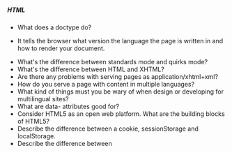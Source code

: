##### HTML
* What does a doctype do?
- It tells the browser what version the language the page is written in and how to render your document.
* What's the difference between standards mode and quirks mode?
* What's the difference between HTML and XHTML?
* Are there any problems with serving pages as application/xhtml+xml?
* How do you serve a page with content in multiple languages?
* What kind of things must you be wary of when design or developing for multilingual sites?
* What are data- attributes good for?
* Consider HTML5 as an open web platform. What are the building blocks of HTML5?
* Describe the difference between a cookie, sessionStorage and localStorage.
* Describe the difference between <script>, <script async> and <script defer>.
* Why is it generally a good idea to position CSS <link>s between <head></head> and JS <script>s just before </body>? Do you know any exceptions?
* What is progressive rendering?
* Have you used different HTML templating languages before?


##### CSS

* What is the difference between classes and ID's in CSS?
<br><br> Both are selectors for elements on the page, but usually you have more classes on a page, while ID's are used for singular elements. An ID is a more specific selector than a class. This is a good article on css-selector specificity : https://css-tricks.com/specifics-on-css-specificity/
* What's the difference between "resetting" and "normalizing" CSS? Which would you choose, and why?
<br><br>Normalizing means to make a consistent look and feel of document styles for various browsers, while resetting is to clear the default CSS style of DOM elements.
* Describe Floats and how they work.
<br><br> Floats are `left`, `right`, and `none`. A float will take the element out of its original flow and pushes it to the direction specified.
* Describe z-index and how stacking context is formed.
<br><br> The z-index indicates the position of the element as it stacks on top of other elements. It's best to think of the elements as pieces of paper on top of each other. An element with a higher z-index will be higher up on the stack and presumably more visible to the viewer.
* Describe BFC(Block Formatting Context) and how it works.
<br><br> block formatting context is a part of a visual CSS rendering of a Web page. It is the region in which the layout of block boxes occurs and in which floats interact with each other
* What are the various clearing techniques and which is appropriate for what context?
* Explain CSS sprites, and how you would implement them on a page or site.
<br><br> A sprite is a large image that is made up of smaller images. This is effective for holding multiple images the developer may want to use, and singling out specific parts to display that specific image. It takes up less bandwidth, and easier to render because multiple images are store in one single file. This is most commonly seen in moving animations (think of 16bit video games with moving figures), and for smaller icons displayed on a website.
* What are your favourite image replacement techniques and which do you use when?
* How would you approach fixing browser-specific styling issues?
* How do you serve your pages for feature-constrained browsers?
* What techniques/processes do you use?
* What are the different ways to visually hide content (and make it available only for screen readers)?
* Have you ever used a grid system, and if so, what do you prefer?
* Have you used or implemented media queries or mobile specific layouts/CSS?
<br><br>Media queries are a means of creating css specific to viewport dimensions. This means that the user can see content on desktop, tablet, and mobile.
* Are you familiar with styling SVG?
* How do you optimize your webpages for print?
* What are some of the "gotchas" for writing efficient CSS?
* What are the advantages/disadvantages of using CSS preprocessors?
* Describe what you like and dislike about the CSS preprocessors you have used.
* How would you implement a web design comp that uses non-standard fonts?
* Explain how a browser determines what elements match a CSS selector.
* Describe pseudo-elements and discuss what they are used for.
* Explain your understanding of the box model and how you would tell the browser in CSS to render your layout in different box models.
* What does * { box-sizing: border-box; } do? What are its advantages?
* List as many values for the display property that you can remember.
* What's the difference between inline and inline-block?
* What's the difference between a relative, fixed, absolute and statically positioned element?
* The 'C' in CSS stands for Cascading. How is priority determined in assigning styles (a few examples)? How can you use this system to your advantage?
* What existing CSS frameworks have you used locally, or in production? How would you change/improve them?
* Have you played around with the new CSS Flexbox or Grid specs?
* How is responsive design different from adaptive design?
* Have you ever worked with retina graphics? If so, when and what techniques did you use?
* Is there any reason you'd want to use translate() instead of absolute positioning, or vice-versa? And why?
